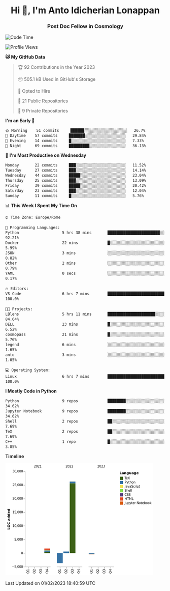 
<h1 align="center">Hi 👋, I'm Anto Idicherian Lonappan</h1>
<h3 align="center">Post Doc Fellow in Cosmology</h3>

<!--START_SECTION:waka-->
![Code Time](http://img.shields.io/badge/Code%20Time-141%20hrs%2033%20mins-blue)

![Profile Views](http://img.shields.io/badge/Profile%20Views-113-blue)

**🐱 My GitHub Data** 

> 🏆 92 Contributions in the Year 2023
 > 
> 📦 505.1 kB Used in GitHub's Storage 
 > 
> 💼 Opted to Hire
 > 
> 📜 21 Public Repositories 
 > 
> 🔑 9 Private Repositories  
 > 
**I'm an Early 🐤** 

```text
🌞 Morning    51 commits     ██████░░░░░░░░░░░░░░░░░░░   26.7% 
🌆 Daytime    57 commits     ███████░░░░░░░░░░░░░░░░░░   29.84% 
🌃 Evening    14 commits     █░░░░░░░░░░░░░░░░░░░░░░░░   7.33% 
🌙 Night      69 commits     █████████░░░░░░░░░░░░░░░░   36.13%

```
📅 **I'm Most Productive on Wednesday** 

```text
Monday       22 commits     ███░░░░░░░░░░░░░░░░░░░░░░   11.52% 
Tuesday      27 commits     ███░░░░░░░░░░░░░░░░░░░░░░   14.14% 
Wednesday    44 commits     █████░░░░░░░░░░░░░░░░░░░░   23.04% 
Thursday     25 commits     ███░░░░░░░░░░░░░░░░░░░░░░   13.09% 
Friday       39 commits     █████░░░░░░░░░░░░░░░░░░░░   20.42% 
Saturday     23 commits     ███░░░░░░░░░░░░░░░░░░░░░░   12.04% 
Sunday       11 commits     █░░░░░░░░░░░░░░░░░░░░░░░░   5.76%

```


📊 **This Week I Spent My Time On** 

```text
⌚︎ Time Zone: Europe/Rome

💬 Programming Languages: 
Python                   5 hrs 38 mins       ███████████████████████░░   92.21% 
Docker                   22 mins             █░░░░░░░░░░░░░░░░░░░░░░░░   5.99% 
JSON                     3 mins              ░░░░░░░░░░░░░░░░░░░░░░░░░   0.82% 
Other                    2 mins              ░░░░░░░░░░░░░░░░░░░░░░░░░   0.79% 
YAML                     0 secs              ░░░░░░░░░░░░░░░░░░░░░░░░░   0.17%

🔥 Editors: 
VS Code                  6 hrs 7 mins        █████████████████████████   100.0%

🐱‍💻 Projects: 
LBlens                   5 hrs 11 mins       █████████████████████░░░░   84.64% 
DELL                     23 mins             █░░░░░░░░░░░░░░░░░░░░░░░░   6.52% 
cosmopass                21 mins             █░░░░░░░░░░░░░░░░░░░░░░░░   5.76% 
legend                   6 mins              ░░░░░░░░░░░░░░░░░░░░░░░░░   1.65% 
anto                     3 mins              ░░░░░░░░░░░░░░░░░░░░░░░░░   1.05%

💻 Operating System: 
Linux                    6 hrs 7 mins        █████████████████████████   100.0%

```

**I Mostly Code in Python** 

```text
Python                   9 repos             ████████░░░░░░░░░░░░░░░░░   34.62% 
Jupyter Notebook         9 repos             ████████░░░░░░░░░░░░░░░░░   34.62% 
Shell                    2 repos             ██░░░░░░░░░░░░░░░░░░░░░░░   7.69% 
TeX                      2 repos             ██░░░░░░░░░░░░░░░░░░░░░░░   7.69% 
C++                      1 repo              █░░░░░░░░░░░░░░░░░░░░░░░░   3.85%

```


**Timeline**

![Chart not found](https://raw.githubusercontent.com/antolonappan/antolonappan/main/charts/bar_graph.png) 


 Last Updated on 01/02/2023 18:40:59 UTC
<!--END_SECTION:waka-->
